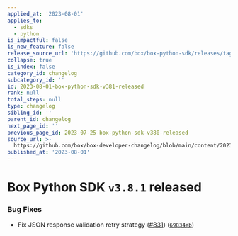 ```yaml
---
applied_at: '2023-08-01'
applies_to:
  - sdks
  - python
is_impactful: false
is_new_feature: false
release_source_url: 'https://github.com/box/box-python-sdk/releases/tag/v3.8.1'
collapse: true
is_index: false
category_id: changelog
subcategory_id: ''
id: 2023-08-01-box-python-sdk-v381-released
rank: null
total_steps: null
type: changelog
sibling_id: ''
parent_id: changelog
next_page_id: ''
previous_page_id: 2023-07-25-box-python-sdk-v380-released
source_url: >-
  https://github.com/box/box-developer-changelog/blob/main/content/2023/08-01-box-python-sdk-v381-released.md
published_at: '2023-08-01'
---
```

# Box Python SDK `v3.8.1` released

### Bug Fixes

* Fix JSON response validation retry strategy ([#831][1]) ([`69834eb`][2])

[1]: https://github.com/box/box-python-sdk/issues/831

[2]: https://github.com/box/box-python-sdk/commit/69834eb4c91a5aa4bc294a9fa49ecf753979d029